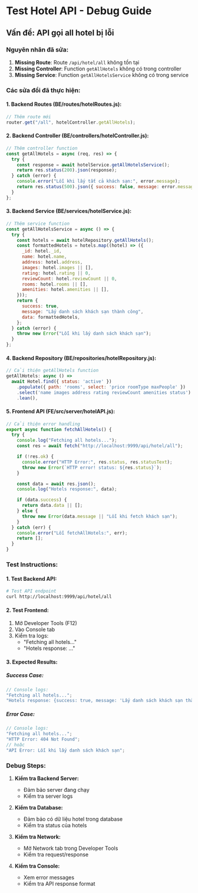 # Test Hotel API - Debug Guide

## Vấn đề: API gọi all hotel bị lỗi

### Nguyên nhân đã sửa:

1. **Missing Route**: Route `/api/hotel/all` không tồn tại
2. **Missing Controller**: Function `getAllHotels` không có trong controller
3. **Missing Service**: Function `getAllHotelsService` không có trong service

### Các sửa đổi đã thực hiện:

#### 1. **Backend Routes (BE/routes/hotelRoutes.js):**

```javascript
// Thêm route mới
router.get("/all", hotelController.getAllHotels);
```

#### 2. **Backend Controller (BE/controllers/hotelController.js):**

```javascript
// Thêm controller function
const getAllHotels = async (req, res) => {
  try {
    const response = await hotelService.getAllHotelsService();
    return res.status(200).json(response);
  } catch (error) {
    console.error("Lỗi khi lấy tất cả khách sạn:", error.message);
    return res.status(500).json({ success: false, message: error.message });
  }
};
```

#### 3. **Backend Service (BE/services/hotelService.js):**

```javascript
// Thêm service function
const getAllHotelsService = async () => {
  try {
    const hotels = await hotelRepository.getAllHotels();
    const formattedHotels = hotels.map((hotel) => ({
      _id: hotel._id,
      name: hotel.name,
      address: hotel.address,
      images: hotel.images || [],
      rating: hotel.rating || 0,
      reviewCount: hotel.reviewCount || 0,
      rooms: hotel.rooms || [],
      amenities: hotel.amenities || [],
    }));
    return {
      success: true,
      message: "Lấy danh sách khách sạn thành công",
      data: formattedHotels,
    };
  } catch (error) {
    throw new Error("Lỗi khi lấy danh sách khách sạn");
  }
};
```

#### 4. **Backend Repository (BE/repositories/hotelRepository.js):**

```javascript
// Cải thiện getAllHotels function
getAllHotels: async () =>
  await Hotel.find({ status: 'active' })
    .populate({ path: 'rooms', select: 'price roomType maxPeople' })
    .select('name images address rating reviewCount amenities status')
    .lean(),
```

#### 5. **Frontend API (FE/src/server/hotelAPI.js):**

```javascript
// Cải thiện error handling
export async function fetchAllHotels() {
  try {
    console.log("Fetching all hotels...");
    const res = await fetch("http://localhost:9999/api/hotel/all");

    if (!res.ok) {
      console.error("HTTP Error:", res.status, res.statusText);
      throw new Error(`HTTP error! status: ${res.status}`);
    }

    const data = await res.json();
    console.log("Hotels response:", data);

    if (data.success) {
      return data.data || [];
    } else {
      throw new Error(data.message || "Lỗi khi fetch khách sạn");
    }
  } catch (err) {
    console.error("Lỗi fetchAllHotels:", err);
    return [];
  }
}
```

### Test Instructions:

#### 1. **Test Backend API:**

```bash
# Test API endpoint
curl http://localhost:9999/api/hotel/all
```

#### 2. **Test Frontend:**

1. Mở Developer Tools (F12)
2. Vào Console tab
3. Kiểm tra logs:
   - "Fetching all hotels..."
   - "Hotels response: ..."

#### 3. **Expected Results:**

##### Success Case:

```javascript
// Console logs:
"Fetching all hotels...";
"Hotels response: {success: true, message: 'Lấy danh sách khách sạn thành công', data: [...]}";
```

##### Error Case:

```javascript
// Console logs:
"Fetching all hotels...";
"HTTP Error: 404 Not Found";
// hoặc
"API Error: Lỗi khi lấy danh sách khách sạn";
```

### Debug Steps:

1. **Kiểm tra Backend Server:**

   - Đảm bảo server đang chạy
   - Kiểm tra server logs

2. **Kiểm tra Database:**

   - Đảm bảo có dữ liệu hotel trong database
   - Kiểm tra status của hotels

3. **Kiểm tra Network:**

   - Mở Network tab trong Developer Tools
   - Kiểm tra request/response

4. **Kiểm tra Console:**
   - Xem error messages
   - Kiểm tra API response format
